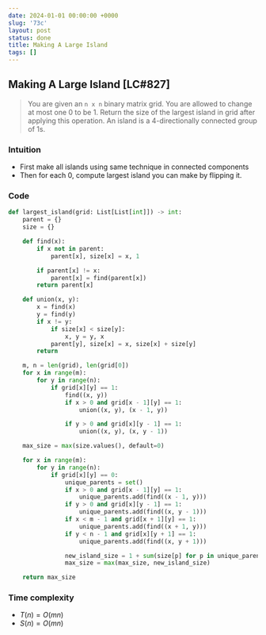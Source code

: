 ```yaml
---
date: 2024-01-01 00:00:00 +0000
slug: '73c'
layout: post
status: done
title: Making A Large Island
tags: []
---
```


## Making A Large Island [LC#827]
> You are given an `n x n` binary matrix grid. You are allowed to change at most one 0 to be 1. Return the size of the largest island in grid after applying this operation. An island is a 4-directionally connected group of 1s.

### Intuition
- First make all islands using same technique in connected components
- Then for each 0, compute largest island you can make by flipping it.

### Code
```python
def largest_island(grid: List[List[int]]) -> int:
    parent = {}
    size = {}

    def find(x):
        if x not in parent:
            parent[x], size[x] = x, 1

        if parent[x] != x:
            parent[x] = find(parent[x])
        return parent[x]

    def union(x, y):
        x = find(x)
        y = find(y)
        if x != y:
            if size[x] < size[y]:
                x, y = y, x
            parent[y], size[x] = x, size[x] + size[y]
        return

    m, n = len(grid), len(grid[0])
    for x in range(m):
        for y in range(n):
            if grid[x][y] == 1:
                find((x, y))
                if x > 0 and grid[x - 1][y] == 1:
                    union((x, y), (x - 1, y))

                if y > 0 and grid[x][y - 1] == 1:
                    union((x, y), (x, y - 1))

    max_size = max(size.values(), default=0)

    for x in range(m):
        for y in range(n):
            if grid[x][y] == 0:
                unique_parents = set()
                if x > 0 and grid[x - 1][y] == 1:
                    unique_parents.add(find((x - 1, y)))
                if y > 0 and grid[x][y - 1] == 1:
                    unique_parents.add(find((x, y - 1)))
                if x < m - 1 and grid[x + 1][y] == 1:
                    unique_parents.add(find((x + 1, y)))
                if y < n - 1 and grid[x][y + 1] == 1:
                    unique_parents.add(find((x, y + 1)))

                new_island_size = 1 + sum(size[p] for p in unique_parents)
                max_size = max(max_size, new_island_size)

    return max_size
```

### Time complexity
- $T(n) = O(mn)$ 
- $S(n) = O(mn)$
